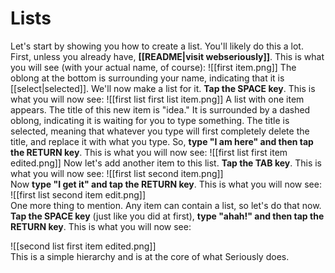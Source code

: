 # Lists

Let's start by showing you how to create a list. You'll likely do this a lot. First, unless you already have, **[[README|visit webseriously]]**. This is what you will see (with your actual name, of course):
![[first item.png]]
The oblong at the bottom is surrounding your name, indicating that it is [[select|selected]]. We'll now make a list for it. **Tap the SPACE key**. This is what you will now see:
![[first list first list item.png]]
A list with one item appears. The title of this new item is "idea." It is surrounded by a dashed oblong, indicating it is waiting for you to type something. The title is selected, meaning that whatever you type will first completely delete the title, and replace it with what you type. So, **type "I am here" and then tap the RETURN key**. This is what you will now see:
![[first list first item edited.png]] 
Now let's add another item to this list. **Tap the TAB key**. This is what you will now see:
![[first list second item.png]]  
Now **type "I get it" and tap the RETURN key**. This is what you will now see:
![[first list second item edit.png]]  
One more thing to mention. Any item can contain a list, so let's do that now. **Tap the SPACE key** (just like you did at first), **type "ahah!" and then tap the RETURN key**. This is what you will now see:

![[second list first item edited.png]]  
This is a simple hierarchy and is at the core of what Seriously does.